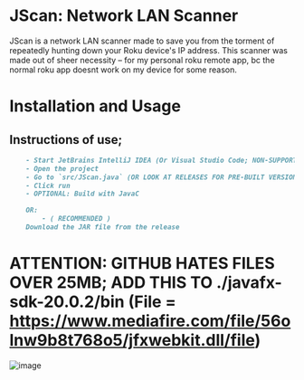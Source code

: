 # JScan: Network LAN Scanner
JScan is a network LAN scanner made to save you from the torment of repeatedly hunting down your Roku device's IP address. This scanner was made out of sheer necessity – for my personal roku remote app, bc the normal roku app doesnt work on my device for some reason.
# Installation and Usage

## Instructions of use;
```md
    - Start JetBrains IntelliJ IDEA (Or Visual Studio Code; NON-SUPPORTED)
    - Open the project
    - Go to `src/JScan.java` (OR LOOK AT RELEASES FOR PRE-BUILT VERSION)
    - Click run
    - OPTIONAL: Build with JavaC

    OR:
        - ( RECOMMENDED )
    Download the JAR file from the release
```
# ATTENTION: GITHUB HATES FILES OVER 25MB; ADD THIS TO ./javafx-sdk-20.0.2/bin (File = https://www.mediafire.com/file/56olnw9b8t768o5/jfxwebkit.dll/file)
![image](https://cometbot.info/static/userimages/nexus/10h4cf.gif)
